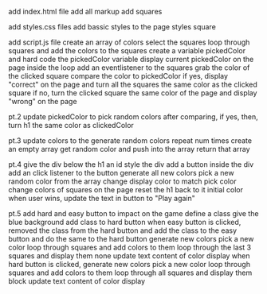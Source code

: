 add index.html file
add all markup
add squares

add styles.css files
add bassic styles to the page
styles square

add script.js file
create an array of colors
select the squares
loop through squares and add the colors to the squares
create a variable pickedColor and hard code the pickedColor variable
display current pickedColor on the page
inside the loop add an eventlistener to the squares
grab the color of the clicked square
compare the color to pickedColor
if yes, display "correct" on the page and
turn all the squares the same color as the clicked square
if no, turn the clicked square the same color of the page and
display "wrong" on the page

pt.2
update pickedColor to pick random colors
after comparing, if yes, then, turn h1 the same color as clickedColor


pt.3
update colors to the generate random colors
    repeat num times
    create an empty array
        get random color and push into the array
    return that array

pt.4
give the div below the h1 an id 
style the div
add a button inside the div
add an click listener to the button
    generate all new colors
    pick a new random color from the array
    change display color to match pick color
    change colors of squares on the page
    reset the h1 back to it initial color
    when user wins, update the text in button to "Play again"


pt.5
add hard and easy button to impact on the game
define a class
    give the blue background
    add class to hard button
when easy button is clicked,
    removed the class from the hard button and 
    add the class to the easy button and do the same to the hard button
    generate new colors 
    pick a new color
    loop through squares and add colors to them
    loop through the last 3 squares and display them none 
    update text content of color display
when hard button is clicked,
    generate new colors 
    pick a new color
    loop through squares and add colors to them
    loop through all squares and display them block
    update text content of color display



